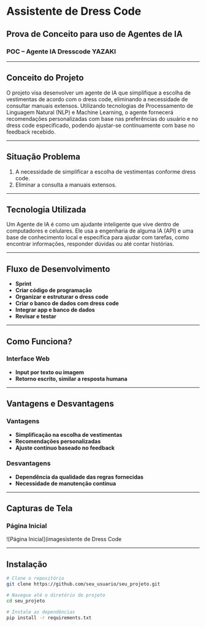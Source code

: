 # Assistente de Dress Code

## Prova de Conceito para uso de Agentes de IA

### POC – Agente IA Dresscode YAZAKI

---

## Conceito do Projeto

O projeto visa desenvolver um agente de IA que simplifique a escolha de vestimentas de acordo com o dress code, eliminando a necessidade de consultar manuais extensos. Utilizando tecnologias de Processamento de Linguagem Natural (NLP) e Machine Learning, o agente fornecerá recomendações personalizadas com base nas preferências do usuário e no dress code especificado, podendo ajustar-se continuamente com base no feedback recebido.

---

## Situação Problema

1. A necessidade de simplificar a escolha de vestimentas conforme dress code.
2. Eliminar a consulta a manuais extensos.

---

## Tecnologia Utilizada

Um Agente de IA é como um ajudante inteligente que vive dentro de computadores e celulares. Ele usa a engenharia de alguma IA (API) e uma base de conhecimento local e específica para ajudar com tarefas, como encontrar informações, responder dúvidas ou até contar histórias.

---

## Fluxo de Desenvolvimento

- **Sprint**
- **Criar código de programação**
- **Organizar e estruturar o dress code**
- **Criar o banco de dados com dress code**
- **Integrar app e banco de dados**
- **Revisar e testar**

---

## Como Funciona?

### Interface Web

- **Input por texto ou imagem**
- **Retorno escrito, similar a resposta humana**

---

## Vantagens e Desvantagens

### Vantagens

- **Simplificação na escolha de vestimentas**
- **Recomendações personalizadas**
- **Ajuste contínuo baseado no feedback**

### Desvantagens

- **Dependência da qualidade das regras fornecidas**
- **Necessidade de manutenção contínua**

---

## Capturas de Tela

### Página Inicial
![Página Inicial](imagesistente de Dress Code

---

## Instalação

```bash
# Clone o repositório
git clone https://github.com/seu_usuario/seu_projeto.git

# Navegue até o diretório do projeto
cd seu_projeto

# Instale as dependências
pip install -r requirements.txt

